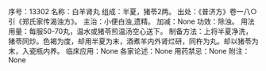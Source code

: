序号：13302
名称：白羊肾丸
组成：半夏，猪苓2两。
出处：《普济方》卷一八○引《郑氏家传渴浊方》。
主治：小便白浊,遗精。
加减：None
功效：除浊。
用法用量：每服50-70丸，温水或猪苓煎温汤空心送下。
制备方法：上将半夏净洗，猪苓同炒。色褐为度，却用半夏为末，酒煮羊内外肾烂研，同杵为丸。却以猪苓为末，入瓷瓶内养。
临床应用：None
各家论述：None
用药禁忌：None
附注：None

